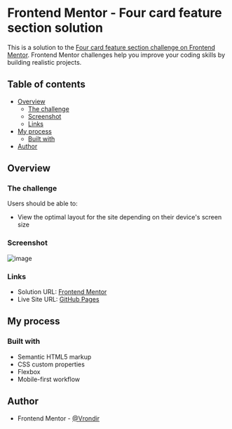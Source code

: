 # Frontend Mentor - Four card feature section solution

This is a solution to the [Four card feature section challenge on Frontend Mentor](https://www.frontendmentor.io/challenges/four-card-feature-section-weK1eFYK). Frontend Mentor challenges help you improve your coding skills by building realistic projects.

## Table of contents

- [Overview](#overview)
  - [The challenge](#the-challenge)
  - [Screenshot](#screenshot)
  - [Links](#links)
- [My process](#my-process)
  - [Built with](#built-with)
- [Author](#author)

## Overview

### The challenge

Users should be able to:

- View the optimal layout for the site depending on their device's screen size

### Screenshot

![image](https://github.com/user-attachments/assets/70928dbd-26e0-41e1-86fd-c1761d6669f4)

### Links

- Solution URL: [Frontend Mentor](https://www.frontendmentor.io/solutions/four-card-feature-section-with-flexbox-5JbMzRCMxY)
- Live Site URL: [GitHub Pages](https://vrondir.github.io/four-card-feature-section/)

## My process

### Built with

- Semantic HTML5 markup
- CSS custom properties
- Flexbox
- Mobile-first workflow

## Author

- Frontend Mentor - [@Vrondir](https://www.frontendmentor.io/profile/Vrondir)
